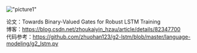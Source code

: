 
!["picture1"](./)

论文：Towards Binary-Valued Gates for Robust LSTM Training
<br>
博客：https://blog.csdn.net/zhoukaiyin_hzau/article/details/82347700
<br>
代码参考：https://github.com/zhuohan123/g2-lstm/blob/master/language-modeling/g2_lstm.py
